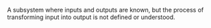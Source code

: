 A subsystem where inputs and outputs are known, but the process of transforming input into output is not defined or understood.